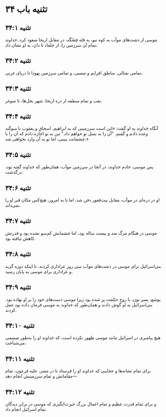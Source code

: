 # تثنیه باب ۳۴

## تثنیه ۳۴:۱
موسی از دشت‌های موآب به کوه نبو، به قله فِسْگَه، در مقابل اریحا صعود کرد. خداوند تمام آن سرزمین را، از جلعاد تا دان، به او نشان داد،

## تثنیه ۳۴:۲
تمامی نفتالی، مناطق افرایم و منسی، و تمامی سرزمین یهودا تا دریای غربی،

## تثنیه ۳۴:۳
نقب و تمام منطقه از دره اریحا، شهر نخل‌ها، تا صوغر.

## تثنیه ۳۴:۴
آنگاه خداوند به او گفت: «این است سرزمینی که به ابراهیم، اسحاق و یعقوب با سوگند وعده دادم و گفتم، "آن را به نسل تو خواهم داد." من به تو اجازه دادم که آن را با چشمانت ببینی، اما تو به آن وارد نخواهی شد.»

## تثنیه ۳۴:۵
پس موسی، خادم خداوند، در آنجا در سرزمین موآب، همان‌طور که خداوند گفته بود، درگذشت.

## تثنیه ۳۴:۶
او در دره‌ای در موآب، مقابل بیت‌فغور دفن شد، اما تا به امروز، هیچ‌کس مکان قبر او را نمی‌داند.

## تثنیه ۳۴:۷
موسی در هنگام مرگ صد و بیست ساله بود، اما چشمانش کم‌سو نشده بود و قدرتش کاهش نیافته بود.

## تثنیه ۳۴:۸
بنی‌اسرائیل برای موسی در دشت‌های موآب سی روز عزاداری کردند، تا اینکه دوره گریه و عزاداری برای موسی به پایان رسید.

## تثنیه ۳۴:۹
یوشع، پسر نون، با روح حکمت پر شده بود زیرا موسی دست‌های خود را بر او نهاده بود. بنی‌اسرائیل به او گوش دادند و همان‌طور که خداوند به موسی فرمان داده بود عمل کردند.

## تثنیه ۳۴:۱۰
هیچ پیامبری در اسرائیل مانند موسی ظهور نکرده است، که خداوند او را به‌طور صمیمی می‌شناخت،

## تثنیه ۳۴:۱۱
برای تمام نشانه‌ها و عجایبی که خداوند او را فرستاد تا در مصر، علیه فرعون، تمام مقاماتش و تمام سرزمینش انجام دهد—

## تثنیه ۳۴:۱۲
و برای تمام قدرت عظیم و تمام اعمال بزرگ حیرت‌انگیزی که موسی در برابر دیدگان تمام اسرائیل انجام داد.

